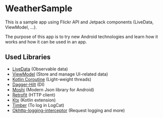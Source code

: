 # WeatherSample
This is a sample app using Flickr API and Jetpack components (LiveData, ViewModel, ...). 


The purpose of this app is to try new Android technologies and learn how it works and how it can be used in an app.


## Used Libraries
 - [LiveData](https://developer.android.com/topic/libraries/architecture/livedata)  (Observable data)
 - [ViewModel](https://developer.android.com/topic/libraries/architecture/viewmodel) (Store and manage UI-related data)
 - [Kotlin Coroutine](https://github.com/Kotlin/kotlinx.coroutines) (Light-weight threads)
 - [Dagger-Hilt](https://dagger.dev/hilt/) (DI)
 - [Moshi](https://github.com/square/moshi) (Modern Json library for Android)
 - [Retrofit](https://github.com/square/retrofit) (HTTP client)
 - [Ktx](https://developer.android.com/kotlin/ktx) (Kotlin extension)
 - [Timber](https://github.com/JakeWharton/timber) (To log in LogCat)
 - [Okhttp-logging-interceptor](https://github.com/square/okhttp/tree/master/okhttp-logging-interceptor) (Request logging and more)
